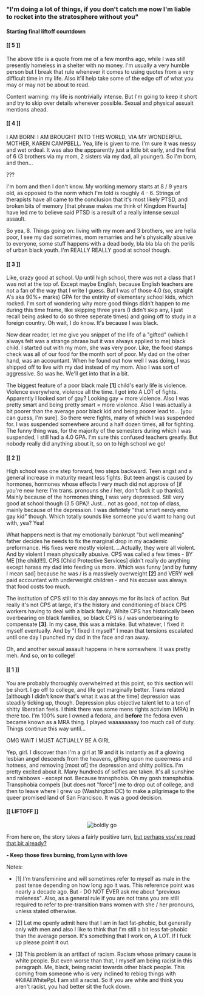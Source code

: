 ### "I'm doing a lot of things, if you don't catch me now I'm liable to rocket into the stratosphere without you"

#### Starting final liftoff countdown

#### [[ 5 ]]

The above title is a quote from me of a few months ago, while I was still presently homeless in a shelter with no money. I'm usually a very humble person but I break that rule whenever it comes to using quotes from a very difficult time in my life. Also it'll help take some of the edge off of what you may or may not be about to read.

Content warning: my life is nontrivially intense. But I'm going to keep it short and try to skip over details whenever possible. Sexual and physical assualt mentions ahead.

#### [[ 4 ]]

I AM BORN! I AM BROUGHT INTO THIS WORLD, VIA MY WONDERFUL MOTHER, KAREN CAMPBELL. Yea, life is given to me. I'm sure it was messy and wet ordeal. It was also the appparently just a little bit early, and the first of 6 (3 brothers via my mom, 2 sisters via my dad, all younger). So I'm born, and then...

???

I'm born and then I don't know. My working memory starts at 8 / 9 years old, as opposed to the norm which I'm told is roughly 4 - 6. Strings of therapists have all came to the conclusion that it's most likely PTSD, and broken bits of memory [that phrase makes me think of Kingdom Hearts] have led me to believe said PTSD is a result of a really intense sexual assault.

So yea, 8. Things going on: living with my mom and 3 brothers, we are hella poor, I see my dad sometimes, mom remarries and he's physically abusive to everyone, some stuff happens with a dead body, bla bla bla oh the perils of urban black youth. I'm REALLY REALLY good at school though.

#### [[ 3 ]]

Like, crazy good at school. Up until high school, there was not a class that I was not at the top of. Except maybe English, because English teachers are not a fan of the way that I write I guess. But I was of those 4.0 (so, straight A's aka 90%+ marks) GPA for the entirity of elementary school kids, which rocked. I'm sort of wondering why more good things didn't happen to me during this time frame, like skipping three years (I didn't skip any, I just recall being asked to do so three seperate times) and going off to study in a foreign country. Oh wait, I do know. It's because I was black.

Now dear reader, let me give you snippet of the life of a "gifted" (which I always felt was a strange phrase but it was always applied to me) black child. I started out with my mom, she was very poor. Like, the food stamps check was all of our food for the month sort of poor. My dad on the other hand, was an accountant. When he found out how well I was doing, I was shipped off to live with my dad instead of my mom. Also I was sort of aggressive. So was he. We'll get into that in a bit.

The biggest feature of a poor black male **[1]** child's early life is violence. Violence everywhere, violence all the time. I got into A LOT of fights. Apparently I looked sort of gay? Looking gay = more violence. Also I was pretty smart and being pretty smart = more violence. Also I was actually a bit poorer than the average poor black kid and being poorer lead to... [you can guess, I'm sure]. So there were fights, many of which I was suspended for. I was suspended somewhere around a half dozen times, all for fighting. The funny thing was, for the majority of the semesters during which I was suspended, I still had a 4.0 GPA. I'm sure this confused teachers greatly. But nobody really did anything about it, so on to high school we go!

#### [[ 2 ]]

High school was one step forward, two steps backward. Teen angst and a general increase in maturity meant less fights. But teen angst is caused by hormones, hormones whose effects I very much did not approve of [if you're new here: I'm trans. pronouns she / her, don't fuck it up thanks]. Mainly because of the hormones thing, I was very depressed. Still very good at school though (3.5 GPA)! Just... not as good, not top of class, mainly because of the depression. I was defintely "that smart nerdy emo gay kid" though. Which totally sounds like someone you'd want to hang out with, yea? Yea!

What happens next is that my emotionally bankrupt "but well meaning" father decides he needs to fix the marginal drop in my academic preformance. His fixes were mostly violent. ...Actually, they were all violent. And by violent I mean physically abusive. CPS was called a few times - BY ME [the child!!!]. CPS [Child Protective Services] didn't really do anything except harass my dad into feeding us more. Which was funny [and by funny I mean sad] because he was / is a massively overweight **[2]** and VERY well paid accountant with underweight children - and his excuse was always that food costs too much.

The institution of CPS still to this day annoys me for its lack of action. But really it's not CPS at large, it's the history and conditioning of black CPS workers having to deal with a black family. White CPS has historically been overbearing on black families, so black CPS is / was underbearing to compensate **[3]**. In my case, this was a mistake. But whatever, I fixed it myself eventually. And by "I fixed it myself" I mean that tensions escalated until one day I punched my dad in the face and ran away. 

Oh, and another sexual assault happens in here somewhere. It was pretty meh. And so, on to college!

#### [[ 1 ]]

You are probably thoroughly overwhelmed at this point, so this section will be short. I go off to college, and life got marginally better. Trans related [although I didn't know that's what it was at the time] depression was steadily ticking up, though. Depression plus objective talent let to a ton of shitty liberatian feels. I think there was some mens rights activism (MRA) in there too. I'm 100% sure I owned a fedora, and **before** the fedora even became known as a MRA thing. I played waaaaaaaay too much call of duty. Things continue this way until...

OMG WAIT I MUST ACTUALLY BE A GIRL

Yep, girl. I discover than I'm a girl at 19 and it is instantly as if a glowing lesbian angel descends from the heavens, gifting upon me queerness and hotness, and removing [most of] the depression and shitty politics. I'm pretty excited about it. Many hundreds of selfies are taken. It's all sunshine and rainbows - except not. Because transphobia. Oh my gosh transphobia. Transphobia compels [but does not "force"] me to drop out of college, and then to leave where I grew up (Washington DC) to make a pilgrimage to the queer promised land of San Francisco. It was a good decision.

#### [[ LIFTOFF ]]

<div style="text-align: center;"> <img class="imgMax320x320" src="http://www.daviddarling.info/images/Space_Shuttle_liftoff.jpg" alt="boldly go"></div>

From here on, the story takes a fairly positive turn, [but perhaps you've read that bit already?](http://lynncyrin.me/post/origin-story)

**- Keep those fires burning, from Lynn with love**

Notes:

* [1] I'm transfeminine and will sometimes refer to myself as male in the past tense depending on how long ago it was. This reference point was nearly a decade ago. But - DO NOT EVER ask me about "previous maleness". Also, as a general rule if you are not trans you are still required to refer to pre-transition trans women with she / her pronouns, unless stated otherwise.

* [2] Let me openly admit here that I am in fact fat-phobic, but generally only with men and also I like to think that I'm still a bit less fat-phobic than the average person. It's something that I work on, A LOT. If I fuck up please point it out.

* [3] This problem is an artifact of racism. Racism whose primary cause is white people. But even worse than that, I myself am being racist in this paragraph. Me, black, being racist towards other black people. This coming from someone who is very inclined to reblog things with #KillAllWhitePpl. **I** am still a racist. So if you are white and think you aren't racist, you had better sit the fuck down.